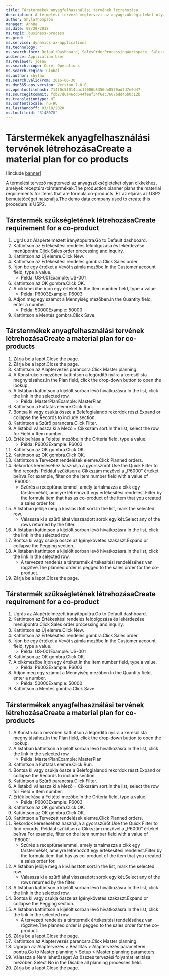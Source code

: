 ```yaml
---
title: Társtermékek anyagfelhasználási tervének létrehozása
description: A termelési tervező megtervezi az anyagszükségleteket olyan cikkekhez, amelyek receptúra-társtermékek.
author: ShylaThompson
manager: AnnBe
ms.date: 08/29/2018
ms.topic: business-process
ms.prod: ''
ms.service: dynamics-ax-applications
ms.technology: ''
ms.search.form: DefaultDashboard, SalesOrderProcessingWorkspace, SalesCreateOrder, SalesTable, ReqCreatePlanWorkspace, ReqTransPlanCard, SysQueryForm, ReqTransPo
audience: Application User
ms.reviewer: josaw
ms.search.scope: Core, Operations
ms.search.region: Global
ms.author: shylaw
ms.search.validFrom: 2016-06-30
ms.dyn365.ops.version: Version 7.0.0
ms.openlocfilehash: 714f0c5f014aac1f006b8356de8570ad7d7e0d47
ms.sourcegitcommit: fcb27d6a46cd544feef34f6ec7607bdd46b0c12b
ms.translationtype: HT
ms.contentlocale: hu-HU
ms.lasthandoff: 03/18/2020
ms.locfileid: "3148078"
---
```

# <a name="create-a-material-plan-for-co-products"></a><span data-ttu-id="923c0-103">Társtermékek anyagfelhasználási tervének létrehozása</span><span class="sxs-lookup"><span data-stu-id="923c0-103">Create a material plan for co products</span></span>

[!include [banner](../../includes/banner.md)]

<span data-ttu-id="923c0-104">A termelési tervező megtervezi az anyagszükségleteket olyan cikkekhez, amelyek receptúra-társtermékek.</span><span class="sxs-lookup"><span data-stu-id="923c0-104">The production planner plans the material requirements for items that are formula co-products.</span></span> <span data-ttu-id="923c0-105">Ez az eljárás az USP2 bemutatócéget használja.</span><span class="sxs-lookup"><span data-stu-id="923c0-105">The demo data company used to create this procedure is USP2.</span></span>


## <a name="create-requirement-for-a-co-product"></a><span data-ttu-id="923c0-106">Társtermék szükségletének létrehozása</span><span class="sxs-lookup"><span data-stu-id="923c0-106">Create requirement for a co-product</span></span>
1. <span data-ttu-id="923c0-107">Ugrás az Alapértelmezett irányítópultra.</span><span class="sxs-lookup"><span data-stu-id="923c0-107">Go to Default dashboard.</span></span>
2. <span data-ttu-id="923c0-108">Kattintson az Értékesítési rendelés feldolgozása és lekérdezése menüpontra.</span><span class="sxs-lookup"><span data-stu-id="923c0-108">Click Sales order processing and inquiry.</span></span>
3. <span data-ttu-id="923c0-109">Kattintson az Új elemre.</span><span class="sxs-lookup"><span data-stu-id="923c0-109">Click New.</span></span>
4. <span data-ttu-id="923c0-110">Kattintson az Értékesítési rendelés gombra.</span><span class="sxs-lookup"><span data-stu-id="923c0-110">Click Sales order.</span></span>
5. <span data-ttu-id="923c0-111">Írjon be egy értéket a Vevői számla mezőbe.</span><span class="sxs-lookup"><span data-stu-id="923c0-111">In the Customer account field, type a value.</span></span>
    * <span data-ttu-id="923c0-112">Példa: US-001</span><span class="sxs-lookup"><span data-stu-id="923c0-112">Example: US-001</span></span>  
6. <span data-ttu-id="923c0-113">Kattintson az OK gombra.</span><span class="sxs-lookup"><span data-stu-id="923c0-113">Click OK.</span></span>
7. <span data-ttu-id="923c0-114">A cikkmezőbe írjon egy értéket.</span><span class="sxs-lookup"><span data-stu-id="923c0-114">In the Item number field, type a value.</span></span>
    * <span data-ttu-id="923c0-115">Példa: P6003</span><span class="sxs-lookup"><span data-stu-id="923c0-115">Example: P6003</span></span>  
8. <span data-ttu-id="923c0-116">Adjon meg egy számot a Mennyiség mezőben.</span><span class="sxs-lookup"><span data-stu-id="923c0-116">In the Quantity field, enter a number.</span></span>
    * <span data-ttu-id="923c0-117">Példa: 50000</span><span class="sxs-lookup"><span data-stu-id="923c0-117">Example: 50000</span></span>  
9. <span data-ttu-id="923c0-118">Kattintson a Mentés gombra.</span><span class="sxs-lookup"><span data-stu-id="923c0-118">Click Save.</span></span>

## <a name="create-a-material-plan-for-co-products"></a><span data-ttu-id="923c0-119">Társtermékek anyagfelhasználási tervének létrehozása</span><span class="sxs-lookup"><span data-stu-id="923c0-119">Create a material plan for co-products</span></span>
1. <span data-ttu-id="923c0-120">Zárja be a lapot.</span><span class="sxs-lookup"><span data-stu-id="923c0-120">Close the page.</span></span>
2. <span data-ttu-id="923c0-121">Zárja be a lapot.</span><span class="sxs-lookup"><span data-stu-id="923c0-121">Close the page.</span></span>
3. <span data-ttu-id="923c0-122">Kattintson az Alaptervezés parancsra.</span><span class="sxs-lookup"><span data-stu-id="923c0-122">Click Master planning.</span></span>
4. <span data-ttu-id="923c0-123">A Konstrukció mezőben kattintson a legördítő nyílra a keresőlista megnyitásához.</span><span class="sxs-lookup"><span data-stu-id="923c0-123">In the Plan field, click the drop-down button to open the lookup.</span></span>
5. <span data-ttu-id="923c0-124">A listában kattintson a kijelölt sorban lévő hivatkozásra.</span><span class="sxs-lookup"><span data-stu-id="923c0-124">In the list, click the link in the selected row.</span></span>
    * <span data-ttu-id="923c0-125">Példa: MasterPlan</span><span class="sxs-lookup"><span data-stu-id="923c0-125">Example: MasterPlan</span></span>  
6. <span data-ttu-id="923c0-126">Kattintson a Futtatás elemre.</span><span class="sxs-lookup"><span data-stu-id="923c0-126">Click Run.</span></span>
7. <span data-ttu-id="923c0-127">Bontsa ki vagy csukja össze a Belefoglalandó rekordok részt.</span><span class="sxs-lookup"><span data-stu-id="923c0-127">Expand or collapse the Records to include section.</span></span>
8. <span data-ttu-id="923c0-128">Kattintson a Szűrő parancsra.</span><span class="sxs-lookup"><span data-stu-id="923c0-128">Click Filter.</span></span>
9. <span data-ttu-id="923c0-129">A listából válassza ki a Mező = Cikkszám sort.</span><span class="sxs-lookup"><span data-stu-id="923c0-129">In the list, select the row for Field = Item number.</span></span>
10. <span data-ttu-id="923c0-130">Érték beírása a Feltétel mezőbe.</span><span class="sxs-lookup"><span data-stu-id="923c0-130">In the Criteria field, type a value.</span></span>
    * <span data-ttu-id="923c0-131">Példa: P6003</span><span class="sxs-lookup"><span data-stu-id="923c0-131">Example: P6003</span></span>  
11. <span data-ttu-id="923c0-132">Kattintson az OK gombra.</span><span class="sxs-lookup"><span data-stu-id="923c0-132">Click OK.</span></span>
12. <span data-ttu-id="923c0-133">Kattintson az OK gombra.</span><span class="sxs-lookup"><span data-stu-id="923c0-133">Click OK.</span></span>
13. <span data-ttu-id="923c0-134">Kattintson a Tervezett rendelések elemre.</span><span class="sxs-lookup"><span data-stu-id="923c0-134">Click Planned orders.</span></span>
14. <span data-ttu-id="923c0-135">Rekordok kereséséhez használja a gyorsszűrőt.</span><span class="sxs-lookup"><span data-stu-id="923c0-135">Use the Quick Filter to find records.</span></span> <span data-ttu-id="923c0-136">Például szűkítsen a Cikkszám mezővel a „P6000” értéket beírva.</span><span class="sxs-lookup"><span data-stu-id="923c0-136">For example, filter on the Item number field with a value of 'P6000'.</span></span>
    * <span data-ttu-id="923c0-137">Szűrés a receptúraelemmel, amely tartalmazza a cikk egy társtermékét, amelyre létrehozott egy értékesítési rendelést.</span><span class="sxs-lookup"><span data-stu-id="923c0-137">Filter by the formula item that has as co-product of the item that you created a sales order for.</span></span>  
15. <span data-ttu-id="923c0-138">A listában jelölje meg a kiválasztott sort.</span><span class="sxs-lookup"><span data-stu-id="923c0-138">In the list, mark the selected row.</span></span>
    * <span data-ttu-id="923c0-139">Válassza ki a szűrő által visszaadott sorok egyikét.</span><span class="sxs-lookup"><span data-stu-id="923c0-139">Select any of the rows returned by the filter.</span></span>  
16. <span data-ttu-id="923c0-140">A listában kattintson a kijelölt sorban lévő hivatkozásra.</span><span class="sxs-lookup"><span data-stu-id="923c0-140">In the list, click the link in the selected row.</span></span>
17. <span data-ttu-id="923c0-141">Bontsa ki vagy csukja össze az Igénykövetés szakaszt.</span><span class="sxs-lookup"><span data-stu-id="923c0-141">Expand or collapse the Pegging section.</span></span>
18. <span data-ttu-id="923c0-142">A listában kattintson a kijelölt sorban lévő hivatkozásra.</span><span class="sxs-lookup"><span data-stu-id="923c0-142">In the list, click the link in the selected row.</span></span>
    * <span data-ttu-id="923c0-143">A tervezett rendelés a társtermék értékesítési rendeléséhez van rögzítve.</span><span class="sxs-lookup"><span data-stu-id="923c0-143">The planned order is pegged to the sales order for the co-product.</span></span>  
19. <span data-ttu-id="923c0-144">Zárja be a lapot.</span><span class="sxs-lookup"><span data-stu-id="923c0-144">Close the page.</span></span>

## <a name="create-requirement-for-a-co-product"></a><span data-ttu-id="923c0-145">Társtermék szükségletének létrehozása</span><span class="sxs-lookup"><span data-stu-id="923c0-145">Create requirement for a co-product</span></span>
1. <span data-ttu-id="923c0-146">Ugrás az Alapértelmezett irányítópultra.</span><span class="sxs-lookup"><span data-stu-id="923c0-146">Go to Default dashboard.</span></span>
2. <span data-ttu-id="923c0-147">Kattintson az Értékesítési rendelés feldolgozása és lekérdezése menüpontra.</span><span class="sxs-lookup"><span data-stu-id="923c0-147">Click Sales order processing and inquiry.</span></span>
3. <span data-ttu-id="923c0-148">Kattintson az Új elemre.</span><span class="sxs-lookup"><span data-stu-id="923c0-148">Click New.</span></span>
4. <span data-ttu-id="923c0-149">Kattintson az Értékesítési rendelés gombra.</span><span class="sxs-lookup"><span data-stu-id="923c0-149">Click Sales order.</span></span>
5. <span data-ttu-id="923c0-150">Írjon be egy értéket a Vevői számla mezőbe.</span><span class="sxs-lookup"><span data-stu-id="923c0-150">In the Customer account field, type a value.</span></span>
    * <span data-ttu-id="923c0-151">Példa: US-001</span><span class="sxs-lookup"><span data-stu-id="923c0-151">Example: US-001</span></span>  
6. <span data-ttu-id="923c0-152">Kattintson az OK gombra.</span><span class="sxs-lookup"><span data-stu-id="923c0-152">Click OK.</span></span>
7. <span data-ttu-id="923c0-153">A cikkmezőbe írjon egy értéket.</span><span class="sxs-lookup"><span data-stu-id="923c0-153">In the Item number field, type a value.</span></span>
    * <span data-ttu-id="923c0-154">Példa: P6003</span><span class="sxs-lookup"><span data-stu-id="923c0-154">Example: P6003</span></span>  
8. <span data-ttu-id="923c0-155">Adjon meg egy számot a Mennyiség mezőben.</span><span class="sxs-lookup"><span data-stu-id="923c0-155">In the Quantity field, enter a number.</span></span>
    * <span data-ttu-id="923c0-156">Példa: 50000</span><span class="sxs-lookup"><span data-stu-id="923c0-156">Example: 50000</span></span>  
9. <span data-ttu-id="923c0-157">Kattintson a Mentés gombra.</span><span class="sxs-lookup"><span data-stu-id="923c0-157">Click Save.</span></span>

## <a name="create-a-material-plan-for-co-products"></a><span data-ttu-id="923c0-158">Társtermékek anyagfelhasználási tervének létrehozása</span><span class="sxs-lookup"><span data-stu-id="923c0-158">Create a material plan for co-products</span></span>
1. <span data-ttu-id="923c0-159">A Konstrukció mezőben kattintson a legördítő nyílra a keresőlista megnyitásához.</span><span class="sxs-lookup"><span data-stu-id="923c0-159">In the Plan field, click the drop-down button to open the lookup.</span></span>
2. <span data-ttu-id="923c0-160">A listában kattintson a kijelölt sorban lévő hivatkozásra.</span><span class="sxs-lookup"><span data-stu-id="923c0-160">In the list, click the link in the selected row.</span></span>
    * <span data-ttu-id="923c0-161">Példa: MasterPlan</span><span class="sxs-lookup"><span data-stu-id="923c0-161">Example: MasterPlan</span></span>  
3. <span data-ttu-id="923c0-162">Kattintson a Futtatás elemre.</span><span class="sxs-lookup"><span data-stu-id="923c0-162">Click Run.</span></span>
4. <span data-ttu-id="923c0-163">Bontsa ki vagy csukja össze a Belefoglalandó rekordok részt.</span><span class="sxs-lookup"><span data-stu-id="923c0-163">Expand or collapse the Records to include section.</span></span>
5. <span data-ttu-id="923c0-164">Kattintson a Szűrő parancsra.</span><span class="sxs-lookup"><span data-stu-id="923c0-164">Click Filter.</span></span>
6. <span data-ttu-id="923c0-165">A listából válassza ki a Mező = Cikkszám sort.</span><span class="sxs-lookup"><span data-stu-id="923c0-165">In the list, select the row for Field = Item number.</span></span>
7. <span data-ttu-id="923c0-166">Érték beírása a Feltétel mezőbe.</span><span class="sxs-lookup"><span data-stu-id="923c0-166">In the Criteria field, type a value.</span></span>
    * <span data-ttu-id="923c0-167">Példa: P6003</span><span class="sxs-lookup"><span data-stu-id="923c0-167">Example: P6003</span></span>  
8. <span data-ttu-id="923c0-168">Kattintson az OK gombra.</span><span class="sxs-lookup"><span data-stu-id="923c0-168">Click OK.</span></span>
9. <span data-ttu-id="923c0-169">Kattintson az OK gombra.</span><span class="sxs-lookup"><span data-stu-id="923c0-169">Click OK.</span></span>
10. <span data-ttu-id="923c0-170">Kattintson a Tervezett rendelések elemre.</span><span class="sxs-lookup"><span data-stu-id="923c0-170">Click Planned orders.</span></span>
11. <span data-ttu-id="923c0-171">Rekordok kereséséhez használja a gyorsszűrőt.</span><span class="sxs-lookup"><span data-stu-id="923c0-171">Use the Quick Filter to find records.</span></span> <span data-ttu-id="923c0-172">Például szűkítsen a Cikkszám mezővel a „P6000” értéket beírva.</span><span class="sxs-lookup"><span data-stu-id="923c0-172">For example, filter on the Item number field with a value of 'P6000'.</span></span>
    * <span data-ttu-id="923c0-173">Szűrés a receptúraelemmel, amely tartalmazza a cikk egy társtermékét, amelyre létrehozott egy értékesítési rendelést.</span><span class="sxs-lookup"><span data-stu-id="923c0-173">Filter by the formula item that has as co-product of the item that you created a sales order for.</span></span>  
12. <span data-ttu-id="923c0-174">A listában jelölje meg a kiválasztott sort.</span><span class="sxs-lookup"><span data-stu-id="923c0-174">In the list, mark the selected row.</span></span>
    * <span data-ttu-id="923c0-175">Válassza ki a szűrő által visszaadott sorok egyikét.</span><span class="sxs-lookup"><span data-stu-id="923c0-175">Select any of the rows returned by the filter.</span></span>  
13. <span data-ttu-id="923c0-176">A listában kattintson a kijelölt sorban lévő hivatkozásra.</span><span class="sxs-lookup"><span data-stu-id="923c0-176">In the list, click the link in the selected row.</span></span>
14. <span data-ttu-id="923c0-177">Bontsa ki vagy csukja össze az Igénykövetés szakaszt.</span><span class="sxs-lookup"><span data-stu-id="923c0-177">Expand or collapse the Pegging section.</span></span>
15. <span data-ttu-id="923c0-178">A listában kattintson a kijelölt sorban lévő hivatkozásra.</span><span class="sxs-lookup"><span data-stu-id="923c0-178">In the list, click the link in the selected row.</span></span>
    * <span data-ttu-id="923c0-179">A tervezett rendelés a társtermék értékesítési rendeléséhez van rögzítve.</span><span class="sxs-lookup"><span data-stu-id="923c0-179">The planned order is pegged to the sales order for the co-product.</span></span>  
16. <span data-ttu-id="923c0-180">Zárja be a lapot.</span><span class="sxs-lookup"><span data-stu-id="923c0-180">Close the page.</span></span>
17. <span data-ttu-id="923c0-181">Kattintson az Alaptervezés parancsra.</span><span class="sxs-lookup"><span data-stu-id="923c0-181">Click Master planning.</span></span>
18. <span data-ttu-id="923c0-182">Ugorjon az Alaptervezés > Beállítás > Alaptervezés paraméterei pontra.</span><span class="sxs-lookup"><span data-stu-id="923c0-182">Go to Master planning > Setup > Master planning parameters.</span></span>
19. <span data-ttu-id="923c0-183">Válassza a Nem lehetőséget Az összes tervezési folyamat letiltása mezőben.</span><span class="sxs-lookup"><span data-stu-id="923c0-183">Select No in the Disable all planning processes field.</span></span>
20. <span data-ttu-id="923c0-184">Zárja be a lapot.</span><span class="sxs-lookup"><span data-stu-id="923c0-184">Close the page.</span></span>

